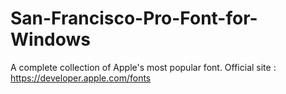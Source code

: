 # San-Francisco-Pro-Font-for-Windows
A complete collection of Apple's most popular font. Official site : https://developer.apple.com/fonts
